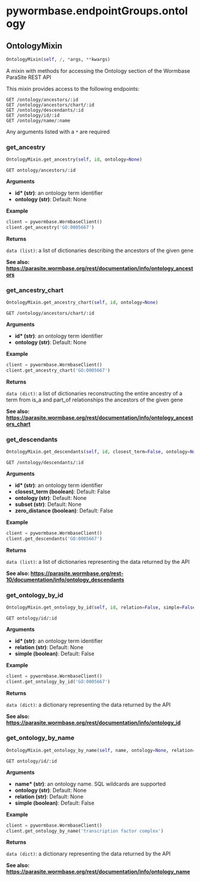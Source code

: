 <h1 id="pywormbase.endpointGroups.ontology">pywormbase.endpointGroups.ontology</h1>


<h2 id="pywormbase.endpointGroups.ontology.OntologyMixin">OntologyMixin</h2>

```python
OntologyMixin(self, /, *args, **kwargs)
```
A mixin with methods for accessing the Ontology section of the Wormbase ParaSite REST API

This mixin provides access to the following endpoints:

```
GET /ontology/ancestors/:id
GET /ontology/ancestors/chart/:id
GET /ontology/descendants/:id
GET /ontology/id/:id
GET /ontology/name/:name
```

Any arguments listed with a `*` are required


<h3 id="pywormbase.endpointGroups.ontology.OntologyMixin.get_ancestry">get_ancestry</h3>

```python
OntologyMixin.get_ancestry(self, id, ontology=None)
```
`GET ontology/ancestors/:id`

__Arguments__

- __id* (str)__: an ontology term identifier
- __ontology (str)__: Default: None

__Example__

```python
client = pywormbase.WormbaseClient()
client.get_ancestry('GO:0005667')
```

__Returns__

`data (list)`: a list of dictionaries describing the ancestors of the given gene

__See also: https://parasite.wormbase.org/rest/documentation/info/ontology_ancestors__



<h3 id="pywormbase.endpointGroups.ontology.OntologyMixin.get_ancestry_chart">get_ancestry_chart</h3>

```python
OntologyMixin.get_ancestry_chart(self, id, ontology=None)
```
`GET /ontology/ancestors/chart/:id`

__Arguments__

- __id* (str)__: an ontology term identifier
- __ontology (str)__: Default: None

__Example__

```python
client = pywormbase.WormbaseClient()
client.get_ancestry_chart('GO:0005667')
```

__Returns__

`data (dict)`: a list of dictionaries reconstructing the entire ancestry of a term from is_a and part_of relationships the ancestors of the given gene

__See also: https://parasite.wormbase.org/rest/documentation/info/ontology_ancestors_chart__



<h3 id="pywormbase.endpointGroups.ontology.OntologyMixin.get_descendants">get_descendants</h3>

```python
OntologyMixin.get_descendants(self, id, closest_term=False, ontology=None, subset=None, zero_distance=False)
```
`GET /ontology/descendants/:id`

__Arguments__

- __id* (str)__: an ontology term identifier
- __closest_term (boolean)__: Default: False
- __ontology (str)__: Default: None
- __subset (str)__: Default: None
- __zero_distance (boolean)__: Default: False

__Example__

```python
client = pywormbase.WormbaseClient()
client.get_descendants('GO:0005667')
```

__Returns__

`data (list)`: a list of dictionaries representing the data returned by the API

__See also: https://parasite.wormbase.org/rest-10/documentation/info/ontology_descendants__



<h3 id="pywormbase.endpointGroups.ontology.OntologyMixin.get_ontology_by_id">get_ontology_by_id</h3>

```python
OntologyMixin.get_ontology_by_id(self, id, relation=False, simple=False)
```
`GET ontology/id/:id`

__Arguments__

- __id* (str)__: an ontology term identifier
- __relation (str)__: Default: None
- __simple (boolean)__: Default: False

__Example__

```python
client = pywormbase.WormbaseClient()
client.get_ontology_by_id('GO:0005667')
```

__Returns__

`data (dict)`: a dictionary representing the data returned by the API

__See also: https://parasite.wormbase.org/rest/documentation/info/ontology_id__



<h3 id="pywormbase.endpointGroups.ontology.OntologyMixin.get_ontology_by_name">get_ontology_by_name</h3>

```python
OntologyMixin.get_ontology_by_name(self, name, ontology=None, relation=None, simple=False)
```
`GET ontology/id/:id`

__Arguments__

- __name* (str)__: an ontology name. SQL wildcards are supported
- __ontology (str)__: Default: None
- __relation (str)__: Default: None
- __simple (boolean)__: Default: False

__Example__

```python
client = pywormbase.WormbaseClient()
client.get_ontology_by_name('transcription factor complex')
```

__Returns__

`data (dict)`: a dictionary representing the data returned by the API

__See also: https://parasite.wormbase.org/rest/documentation/info/ontology_name__




